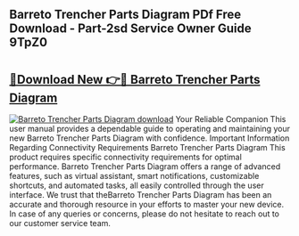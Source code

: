 ## Barreto Trencher Parts Diagram PDf Free Download - Part-2sd Service Owner Guide 9TpZ0

# <h2><a href="http://dfngw9n.blite.top/?on=Barreto+Trencher+Parts+Diagram">🔗Download New 👉🔴 Barreto Trencher Parts Diagram</a></h2>

[![Barreto Trencher Parts Diagram download](https://i.imgur.com/lujVjoI.png)](http://dfngw9n.blite.top/?on=Barreto+Trencher+Parts+Diagram)
Your Reliable Companion This user manual provides a dependable guide to operating and maintaining your new Barreto Trencher Parts Diagram with confidence. Important Information Regarding Connectivity Requirements Barreto Trencher Parts Diagram This product requires specific connectivity requirements for optimal performance. Barreto Trencher Parts Diagram offers a range of advanced features, such as virtual assistant, smart notifications, customizable shortcuts, and automated tasks, all easily controlled through the user interface. We trust that theBarreto Trencher Parts Diagram has been an accurate and thorough resource in your efforts to master your new device. In case of any queries or concerns, please do not hesitate to reach out to our customer service team.
